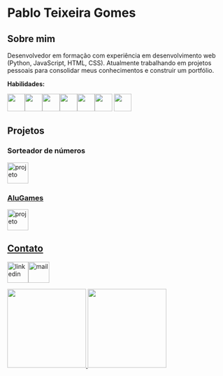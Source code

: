 # Pablo Teixeira Gomes

## Sobre mim

 Desenvolvedor em formação com experiência em desenvolvimento web (Python, JavaScript, HTML, CSS). Atualmente trabalhando em projetos pessoais para consolidar meus conhecimentos e construir um portfólio. 
 
**Habilidades:**

<img src="https://cdn.jsdelivr.net/gh/devicons/devicon@latest/icons/python/python-original.svg" width="40" height="40" /><img src="https://cdn.jsdelivr.net/gh/devicons/devicon@latest/icons/html5/html5-original.svg" width="40" height="40" /><img src="https://cdn.jsdelivr.net/gh/devicons/devicon@latest/icons/css3/css3-original.svg" width="40" height="40"/><img src="https://cdn.jsdelivr.net/gh/devicons/devicon@latest/icons/javascript/javascript-original.svg" width="40" height="40" /><img src="https://cdn.jsdelivr.net/gh/devicons/devicon@latest/icons/nodejs/nodejs-original.svg" width="40" height="40" /><img src="https://cdn.jsdelivr.net/gh/devicons/devicon@latest/icons/git/git-original.svg" width="40" height="40"/>
<img src="https://cdn.jsdelivr.net/gh/devicons/devicon@latest/icons/github/github-original.svg" width="40" height="40" />





## Projetos
### Sorteador de números
<a href = "https://projeto-sorteador-numeros-6byf.vercel.app"><img width="48" height="48" src="https://img.icons8.com/?size=100&id=pWSk24UwOCsy&format=png&color=000000" alt="projeto"/> 

### AluGames
<a href = "https://projeto-alu-games-kappa.vercel.app/#"><img width="48" height="48" src="https://img.icons8.com/?size=100&id=pWSk24UwOCsy&format=png&color=000000" alt="projeto"/> 
## Contato
<a href = "https://www.linkedin.com/in/pablotgomes/"><img width="48" height="48" src="https://img.icons8.com/fluency/48/linkedin.png" alt="linkedin"/><a href = "mailto:pablotgomesdev@gmail.com"><img width="48" height="48" src="https://img.icons8.com/?size=100&id=OumT4lIcOllS&format=png&color=000000" alt="mail"/>





<div>
<a href="https://github.com/PablotGomesdev">
<img loading="lazy" height="180em" src="https://github-readme-stats.vercel.app/api/top-langs/?username=PablotGomesdev&layout=compact&langs_count=7&theme=dracula"/>
<img loading="lazy" height="180em" src="https://github-readme-stats.vercel.app/api?username=PablotGomesdev&show_icons=true&theme=dracula&include_all_commits=true&count_private=true"/>
</div>


